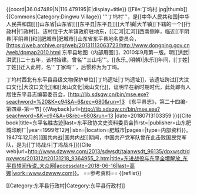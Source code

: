 {{coord|36.047489|N|116.479195|E|display=title}}
[[File:丁坞村.jpg|thumb]]
{{Commons|Category:Dingwu Village}}
'''丁坞村'''，是[[中华人民共和国|中华人民共和国]][[山东省|山东省]][[东平县|东平县]][[大羊镇|大羊镇]]下辖的一个[[行政村|行政村]]。该村位于大羊镇政府驻地东，[[汇河|汇河]]西南侧岸，临近[[平阴县|平阴县]]和[[肥城市|肥城市]]<ref name="map2010">山东省东平县地名委员会，[https://web.archive.org/web/20131113063723/http://www.dongping.gov.cn/web/dpmap2010.html 东平县地图（内部用图）]，2010年9月第一版</ref>。明[[洪武|洪武]]二十五年，该村始建。曾名'''三山屯'''。[[永乐_(明朝)|永乐]]年间，[[丁姓|丁姓]]迁入此村，名'''丁家坞'''，后惯称为为丁坞。

丁坞村西北有东平县县级文物保护单位[[丁坞遗址|丁坞遗址]]，该遗址跨过[[大汶口文化|大汶口文化]]和[[龙山文化|龙山文化]]，证明早在新时期时代，此处即有人居住<ref>东平县志编纂委员会，[http://lib.sdsqw.cn/bin/mse.exe?seachword=%20&K=c94&A=6&rec=680&run=13 《东平县志》，第二十四编-第四章-第一节] {{Wayback|url=http://lib.sdsqw.cn/bin/mse.exe?seachword=&K=c94&A=6&rec=680&run=13 |date=20180713103359 }}</ref><ref name="东平名胜古迹">{{Cite book|title=东平名胜古迹|last=东平政协文史资料委员会|first=|publisher=山东肥城印刷厂|year=1999年12月|isbn=|location=肥城市|pages=|type=内部资料}}</ref>。1947年12月的[[国共内战|国共内战]]期间，中国共产党军队曾在此击败国民党军队，是为[[丁坞战斗|丁坞战斗]]<ref>{{Cite web|url=http://www.dzwww.com/2013/sdwsdt/taianwsdt_96135/dpxwsdt/dpxywcs/201312/t20131218_9364955_2.htm|title=东进战役与东平全境解放_东平县轶闻传说_大众网|accessdate=2018-06-16|last=高娜|work=www.dzwww.com}}</ref>。
==参考资料==
{{reflist}}

[[Category:东平县行政村|Category:东平县行政村]]